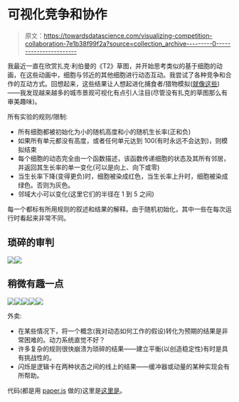 # 可视化竞争和协作

> 原文：<https://towardsdatascience.com/visualizing-competition-collaboration-7e1b38f99f2a?source=collection_archive---------0----------------------->

我最近一直在欣赏扎克·利伯曼的《T2》草图，并开始思考类似的基于细胞的动画，在这些动画中，细胞与邻近的其他细胞进行动态互动。我尝试了各种竞争和合作的互动方式。回想起来，这些结果让人想起进化捕食者/猎物模拟([就像这些](https://www.google.com/search?q=evolution+simulation+predator+prey&tbm=isch&tbs=rimg:CSQwpHwqHAs-IjiGnNjbN9BCxsxczqdju3iAEyEN0dQuIZEghNQGqap4jg1PjQlSMnoWApGilcMPCZoZ3fjjg53vGCoSCYac2Ns30ELGEdDk8zJ5owAoKhIJzFzOp2O7eIARG7RPcPmZIqsqEgkTIQ3R1C4hkRGFkYxWyAo-IioSCSCE1AapqniOEfZ4Fylv-FLcKhIJDU-NCVIyehYRFNf_1N2G2jDkqEgkCkaKVww8JmhHZjFOsIt-k_1SoSCRnd-OODne8YEZxEOQ6pqQ_1e&tbo=u&sa=X&ved=0ahUKEwjOqbShgdbRAhVNkRQKHSMXDpoQ9C8ICQ&biw=973&bih=635&dpr=2))——我发现越来越多的城市景观可视化有点引人注目(尽管没有扎克的草图那么有审美趣味)。

所有实验的规则/限制:

*   所有细胞都被初始化为小的随机高度和小的随机生长率(正和负)
*   如果所有单元都没有高度，或者任何单元达到 100(有时永远不会达到)，则模拟结束
*   每个细胞的动态完全由一个函数描述，该函数传递细胞的状态及其所有邻居，并返回其生长率的单一变化(可以是向上、向下或零)
*   当生长率下降(变得更负)时，细胞被染成红色，当生长率上升时，细胞被染成绿色。否则为灰色。
*   邻域大小可以变化(这里它们的半径在 1 到 5 之间)

每一个都标有所用规则的叙述和结果的解释。由于随机初始化，其中一些在每次运行时看起来非常不同。

## 琐碎的审判

![](img/493c6b1b60ab2fd8ec3c6afa43b92cf4.png)![](img/b683a1c2f27db8526fead55d50ed8dfa.png)

## 稍微有趣一点

![](img/faaf8346e790233d80c8349d154db061.png)![](img/2c29779b51694af905739e159f54aa5b.png)![](img/eba392d110b88141bc45adf1cedbbf21.png)![](img/d1537e39b29b5a2c44a67a0f4c69c2cf.png)![](img/73f4c3668664251c040dd2a00b853af5.png)

外卖:

*   在某些情况下，将一个概念(我对动态如何工作的假设)转化为预期的结果是非常困难的。动力系统直觉不好？
*   许多复杂的规则很快崩溃为琐碎的结果——建立平衡(以创造稳定性)有时是具有挑战性的。
*   闪烁是逻辑卡在两种状态之间的线上的结果——缓冲器或动量的某种实现会有所帮助。

代码(都是用 [paper.js](http://paperjs.org) 做的)这里是[这里是](https://github.com/onejgordon/sketches/blob/master/wip/sketches/competition.js)。